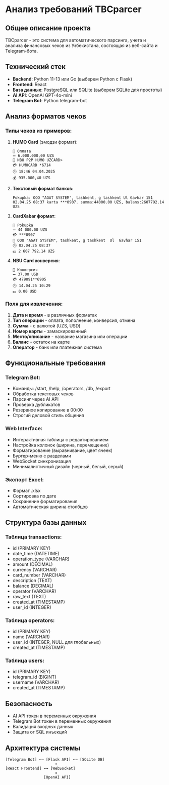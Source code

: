# Анализ требований TBCparcer

## Общее описание проекта
TBCparcer - это система для автоматического парсинга, учета и анализа финансовых чеков из Узбекистана, состоящая из веб-сайта и Telegram-бота.

## Технический стек
- **Backend**: Python 11-13 или Go (выберем Python с Flask)
- **Frontend**: React
- **База данных**: PostgreSQL или SQLite (выберем SQLite для простоты)
- **AI API**: OpenAI GPT-4o-mini
- **Telegram Bot**: Python telegram-bot

## Анализ форматов чеков

### Типы чеков из примеров:

1. **HUMO Card** (эмодзи формат):
   ```
   💸 Оплата
   ➖ 6.000.000,00 UZS
   📍 NBU P2P HUMO UZCARD>
   💳 HUMOCARD *6714
   🕓 18:46 04.04.2025
   💰 935.000,40 UZS
   ```

2. **Текстовый формат банков**:
   ```
   Pokupka: OOO "AGAT SYSTEM", tashkent, g tashkent Ul Gavhar 151 02.04.25 08:37 karta ***0907. summa:44000.00 UZS, balans:2607792.14 UZS
   ```

3. **CardXabar формат**:
   ```
   🔴 Pokupka
   ➖ 44 000.00 UZS
   💳 ***0907
   📍 OOO "AGAT SYSTEM", tashkent, g tashkent  Ul  Gavhar 151 
   🕓 02.04.25 08:37
   💵 2 607 792.14 UZS
   ```

4. **NBU Card конверсия**:
   ```
   💸 Конверсия
   ➖ 37.00 USD
   💳 479091**6905
   🕓 14.04.25 10:29
   💵 0.00 USD
   ```

### Поля для извлечения:
1. **Дата и время** - в различных форматах
2. **Тип операции** - оплата, пополнение, конверсия, отмена
3. **Сумма** - с валютой (UZS, USD)
4. **Номер карты** - замаскированный
5. **Место/описание** - название магазина или операции
6. **Баланс** - остаток на карте
7. **Оператор** - банк или платежная система

## Функциональные требования

### Telegram Bot:
- Команды: /start, /help, /operators, /db, /export
- Обработка текстовых чеков
- Парсинг через AI API
- Проверка дубликатов
- Резервное копирование в 00:00
- Строгий деловой стиль общения

### Web Interface:
- Интерактивная таблица с редактированием
- Настройка колонок (ширина, перемещение)
- Форматирование (выравнивание, цвет ячеек)
- Бургер-меню с разделами
- WebSocket синхронизация
- Минималистичный дизайн (черный, белый, серый)

### Экспорт Excel:
- Формат .xlsx
- Сортировка по дате
- Сохранение форматирования
- Автоматическая ширина столбцов

## Структура базы данных

### Таблица transactions:
- id (PRIMARY KEY)
- date_time (DATETIME)
- operation_type (VARCHAR)
- amount (DECIMAL)
- currency (VARCHAR)
- card_number (VARCHAR)
- description (TEXT)
- balance (DECIMAL)
- operator (VARCHAR)
- raw_text (TEXT)
- created_at (TIMESTAMP)
- user_id (INTEGER)

### Таблица operators:
- id (PRIMARY KEY)
- name (VARCHAR)
- user_id (INTEGER, NULL для глобальных)
- created_at (TIMESTAMP)

### Таблица users:
- id (PRIMARY KEY)
- telegram_id (BIGINT)
- username (VARCHAR)
- created_at (TIMESTAMP)

## Безопасность
- AI API токен в переменных окружения
- Telegram Bot токен в переменных окружения
- Валидация входных данных
- Защита от SQL инъекций

## Архитектура системы
```
[Telegram Bot] ←→ [Flask API] ←→ [SQLite DB]
                      ↕
[React Frontend] ←→ [WebSocket]
                      ↕
                 [OpenAI API]
```

